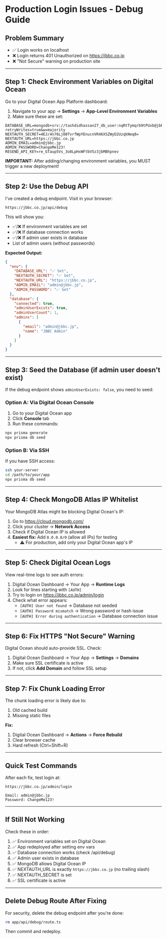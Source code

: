 # Production Login Issues - Debug Guide

## Problem Summary
- ✅ Login works on localhost
- ❌ Login returns 401 Unauthorized on https://jbbc.co.jp
- ❌ "Not Secure" warning on production site

---

## Step 1: Check Environment Variables on Digital Ocean

Go to your Digital Ocean App Platform dashboard:

1. Navigate to your app → **Settings** → **App-Level Environment Variables**
2. Make sure these are set:

```env
DATABASE_URL=mongodb+srv://tashdidhassan27_db_user:nqRtTymqrb9tPUxb@jbbc.emou4zp.mongodb.net/jbbc?retryWrites=true&w=majority
NEXTAUTH_SECRET=4EJ/4n76Lj08TvrfWpYEnucnVR46XSZWyD2UzqkNeq8=
NEXTAUTH_URL=https://jbbc.co.jp
ADMIN_EMAIL=admin@jbbc.jp
ADMIN_PASSWORD=ChangeMe123!
RESEND_API_KEY=re_GTaup5Vs_3o8LpHxWFtbV5z3jbMBhpnev
```

**IMPORTANT:** After adding/changing environment variables, you MUST trigger a new deployment!

---

## Step 2: Use the Debug API

I've created a debug endpoint. Visit in your browser:

```
https://jbbc.co.jp/api/debug
```

This will show you:
- ✅/❌ If environment variables are set
- ✅/❌ If database connection works
- ✅/❌ If admin user exists in database
- List of admin users (without passwords)

**Expected Output:**
```json
{
  "env": {
    "DATABASE_URL": "✅ Set",
    "NEXTAUTH_SECRET": "✅ Set",
    "NEXTAUTH_URL": "https://jbbc.co.jp",
    "ADMIN_EMAIL": "admin@jbbc.jp",
    "ADMIN_PASSWORD": "✅ Set"
  },
  "database": {
    "connected": true,
    "adminUserExists": true,
    "adminUserCount": 1,
    "admins": [
      {
        "email": "admin@jbbc.jp",
        "name": "JBBC Admin"
      }
    ]
  }
}
```

---

## Step 3: Seed the Database (if admin user doesn't exist)

If the debug endpoint shows `adminUserExists: false`, you need to seed:

### Option A: Via Digital Ocean Console

1. Go to your Digital Ocean app
2. Click **Console** tab
3. Run these commands:
```bash
npx prisma generate
npx prisma db seed
```

### Option B: Via SSH

If you have SSH access:
```bash
ssh your-server
cd /path/to/your/app
npx prisma db seed
```

---

## Step 4: Check MongoDB Atlas IP Whitelist

Your MongoDB Atlas might be blocking Digital Ocean's IP:

1. Go to https://cloud.mongodb.com/
2. Click your cluster → **Network Access**
3. Check if Digital Ocean IP is allowed
4. **Easiest fix:** Add `0.0.0.0/0` (allow all IPs) for testing
   - ⚠️ For production, add only your Digital Ocean app's IP

---

## Step 5: Check Digital Ocean Logs

View real-time logs to see auth errors:

1. Digital Ocean Dashboard → Your App → **Runtime Logs**
2. Look for lines starting with `[AUTH]`
3. Try to login on https://jbbc.co.jp/admin/login
4. Check what error appears:
   - `[AUTH] User not found` → Database not seeded
   - `[AUTH] Password mismatch` → Wrong password or hash issue
   - `[AUTH] Error during authentication` → Database connection issue

---

## Step 6: Fix HTTPS "Not Secure" Warning

Digital Ocean should auto-provide SSL. Check:

1. Digital Ocean Dashboard → Your App → **Settings** → **Domains**
2. Make sure SSL certificate is active
3. If not, click **Add Domain** and follow SSL setup

---

## Step 7: Fix Chunk Loading Error

The chunk loading error is likely due to:
1. Old cached build
2. Missing static files

**Fix:**
1. Digital Ocean Dashboard → **Actions** → **Force Rebuild**
2. Clear browser cache
3. Hard refresh (Ctrl+Shift+R)

---

## Quick Test Commands

After each fix, test login at:
```
https://jbbc.co.jp/admin/login

Email: admin@jbbc.jp
Password: ChangeMe123!
```

---

## If Still Not Working

Check these in order:

1. ✅ Environment variables set on Digital Ocean
2. ✅ App redeployed after setting env vars
3. ✅ Database connection works (check /api/debug)
4. ✅ Admin user exists in database
5. ✅ MongoDB allows Digital Ocean IP
6. ✅ NEXTAUTH_URL is exactly `https://jbbc.co.jp` (no trailing slash)
7. ✅ NEXTAUTH_SECRET is set
8. ✅ SSL certificate is active

---

## Delete Debug Route After Fixing

For security, delete the debug endpoint after you're done:

```bash
rm app/api/debug/route.ts
```

Then commit and redeploy.

